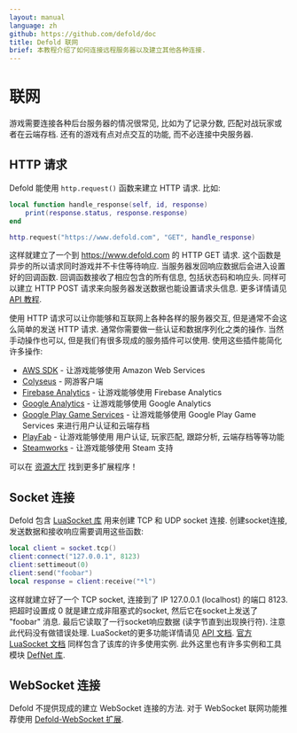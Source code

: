 ```yaml
---
layout: manual
language: zh
github: https://github.com/defold/doc
title: Defold 联网
brief: 本教程介绍了如何连接远程服务器以及建立其他各种连接.
---
```


# 联网

游戏需要连接各种后台服务器的情况很常见, 比如为了记录分数, 匹配对战玩家或者在云端存档. 还有的游戏有点对点交互的功能, 而不必连接中央服务器.


## HTTP 请求

Defold 能使用 `http.request()` 函数来建立 HTTP 请求. 比如:

```Lua
local function handle_response(self, id, response)
	print(response.status, response.response)
end

http.request("https://www.defold.com", "GET", handle_response)
```

这样就建立了一个到 https://www.defold.com 的 HTTP GET 请求. 这个函数是异步的所以请求同时游戏并不卡住等待响应. 当服务器发回响应数据后会进入设置好的回调函数. 回调函数接收了相应包含的所有信息, 包括状态码和响应头. 同样可以建立 HTTP POST 请求来向服务器发送数据也能设置请求头信息. 更多详情请见 [API 教程](/ref/http/).

使用 HTTP 请求可以让你能够和互联网上各种各样的服务器交互, 但是通常不会这么简单的发送 HTTP 请求. 通常你需要做一些认证和数据序列化之类的操作. 当然手动操作也可以, 但是我们有很多现成的服务插件可以使用. 使用这些插件能简化许多操作:

* [AWS SDK](https://github.com/britzl/aws-sdk-lua) - 让游戏能够使用 Amazon Web Services
* [Colyseus](https://github.com/colyseus/colyseus-defold) - 网游客户端
* [Firebase Analytics](https://github.com/defold/extension-firebase-analytics) - 让游戏能够使用 Firebase Analytics
* [Google Analytics](https://github.com/britzl/defold-googleanalytics) - 让游戏能够使用 Google Analytics
* [Google Play Game Services](https://github.com/defold/extension-gpgs) - 让游戏能够使用 Google Play Game Services 来进行用户认证和云端存档
* [PlayFab](https://github.com/PlayFab/LuaSdk) - 让游戏能够使用 用户认证, 玩家匹配, 跟踪分析, 云端存档等等功能
* [Steamworks](https://github.com/britzl/steamworks-defold/) - 让游戏能够使用 Steam 支持

可以在 [资源大厅](https://www.defold.com/assets/) 找到更多扩展程序！


## Socket 连接

Defold 包含 [LuaSocket 库](http://w3.impa.br/~diego/software/luasocket/) 用来创建 TCP 和 UDP socket 连接. 创建socket连接, 发送数据和接收响应需要调用这些函数:

```Lua
local client = socket.tcp()
client:connect("127.0.0.1", 8123)
client:settimeout(0)
client:send("foobar")
local response = client:receive("*l")
```

这样就建立好了一个 TCP socket, 连接到了 IP 127.0.0.1 (localhost) 的端口 8123. 把超时设置成 0 就是建立成非阻塞式的socket, 然后它在socket上发送了 "foobar" 消息. 最后它读取了一行socket响应数据 (读字节直到出现换行符). 注意此代码没有做错误处理. LuaSocket的更多功能详情请见 [API 文档](/ref/socket/). [官方 LuaSocket 文档](http://w3.impa.br/~diego/software/luasocket/) 同样包含了该库的许多使用实例. 此外这里也有许多实例和工具模块 [DefNet 库](https://github.com/britzl/defnet/).


## WebSocket 连接

Defold 不提供现成的建立 WebSocket 连接的方法. 对于 WebSocket 联网功能推荐使用 [Defold-WebSocket 扩展](https://github.com/britzl/defold-websocket).
